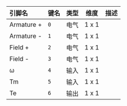 <!--
DO NOT EDIT THIS FILE DIRECTLY.
This file is generated by tools/comp-docs.js.
All changes will be overwritten by regeneration.
-->

<slot class="model-pins">

| 引脚名 | 键名 | 类型 | 维度 | 描述 |
|:------ |:---- |:----:|:----:|:---- |
| Armature \+ | `0` | 电气 | 1 x 1 |  |
| Armature \- | `1` | 电气 | 1 x 1 |  |
| Field \+ | `2` | 电气 | 1 x 1 |  |
| Field \- | `3` | 电气 | 1 x 1 |  |
| ω | `4` | 输入 | 1 x 1 |  |
| Tm | `5` | 输入 | 1 x 1 |  |
| Te | `6` | 输出 | 1 x 1 |  |

</slot>
